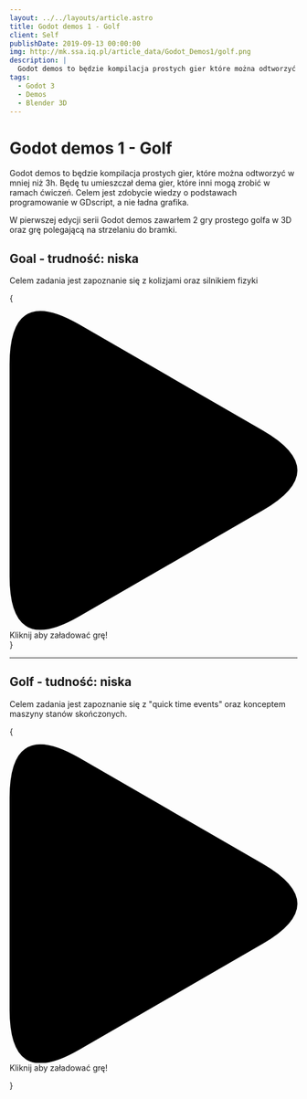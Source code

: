 ```yaml
---
layout: ../../layouts/article.astro
title: Godot demos 1 - Golf
client: Self
publishDate: 2019-09-13 00:00:00
img: http://mk.ssa.iq.pl/article_data/Godot_Demos1/golf.png
description: |
  Godot demos to będzie kompilacja prostych gier które można odtworzyć w mniej niż 3h. Będę tu umieszczał dema gier, które inni mogą zrobić w ramach ćwiczeń. Celem jest zdobycie wiedzy o podstawach programowanie w GDscript, a nie ładna grafika
tags:
  - Godot 3
  - Demos
  - Blender 3D
---
```


# Godot demos 1 - Golf

Godot demos to będzie kompilacja prostych gier, które można odtworzyć w mniej niż 3h. Będę tu umieszczał dema gier, które inni mogą zrobić w ramach ćwiczeń. Celem jest zdobycie wiedzy o podstawach programowanie w GDscript, a nie ładna grafika.

W pierwszej edycji serii Godot demos zawarłem 2 gry prostego golfa w 3D oraz grę polegającą na strzelaniu do bramki.

## Goal - trudność: niska

Celem zadania jest zapoznanie się z kolizjami oraz silnikiem fizyki

{

<div class="play_iframe" data-src="https://kifner-mateusz.github.io/goal/build/Goal.html" data-img="http://mk.ssa.iq.pl/article_data/Godot_Demos1/Goal.png" data-message="Kliknij aby załadować grę!" style="background-image: url(&quot;http://mk.ssa.iq.pl/article_data/Godot_Demos1/Goal.png&quot;);">     
  <svg xmlns:svg="http://www.w3.org/2000/svg" xmlns="http://www.w3.org/2000/svg" viewBox="0 0 71.942253 79.738464" version="1.1" class="svg_triangle"><path d="m 0,66.405133 v -53.0718 Q 0,-6.6666666 17.3205,3.3333333 L 63.282,29.869233 q 17.3205,10 0,20 l -45.9615,26.5359 Q 0,86.405133 0,66.405133" class="svg_triangle_path"></path></svg>
  <span>Kliknij aby załadować grę!</span>
</div>
}

<hr/>

## Golf - tudność: niska

Celem zadania jest zapoznanie się z "quick time events" oraz konceptem maszyny stanów skończonych.

{

<div class="play_iframe" data-src="https://kifner-mateusz.github.io/golf/build/golf.html" data-img="http://mk.ssa.iq.pl/article_data/Godot_Demos1/golf.png" data-message="Kliknij aby załadować grę!" style="background-image: url(&quot;http://mk.ssa.iq.pl/article_data/Godot_Demos1/golf.png&quot;);">
  <svg xmlns:svg="http://www.w3.org/2000/svg" xmlns="http://www.w3.org/2000/svg" viewBox="0 0 71.942253 79.738464" version="1.1" class="svg_triangle"><path d="m 0,66.405133 v -53.0718 Q 0,-6.6666666 17.3205,3.3333333 L 63.282,29.869233 q 17.3205,10 0,20 l -45.9615,26.5359 Q 0,86.405133 0,66.405133" class="svg_triangle_path"></path></svg>
  <span>Kliknij aby załadować grę!</span>
</div>

}
